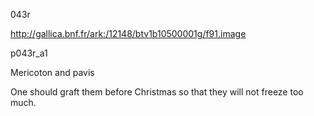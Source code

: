 043r

http://gallica.bnf.fr/ark:/12148/btv1b10500001g/f91.image

p043r_a1

Mericoton and pavis

One should graft them before Christmas so that they will not freeze too much.
